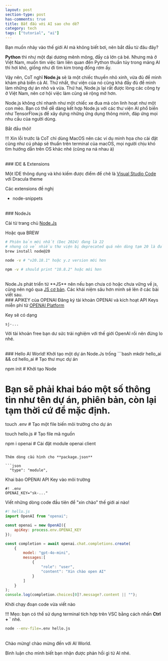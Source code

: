 ```yaml
---
layout: post
section-type: post
has-comments: true
title: Bắt đầu với AI sao cho dễ?
category: tech
tags: ["tutorial", "ai"]
---
```


Bạn muốn nhảy vào thế giới AI mà không biết bơi, nên bắt đầu từ đâu đây?

**Python** thì như một đại dương mênh mông, đầy cá lớn cá bé. Nhưng mà ở Việt Nam, muốn tìm việc làm liên quan đến Python thuần túy trong mảng AI thì hơi khó, giống như đi tìm kim trong đống rơm ấy.

Vậy nên, CoT nghĩ **Node.js** sẽ là một chiếc thuyền nhỏ xinh, vừa đủ để mình khám phá biển cả AI. Thứ nhất, thư viện của nó cũng khá đầy đủ để mình làm những dự án nhỏ và vừa. Thứ hai, Node.js lại rất được lòng các công ty ở Việt Nam, nên cơ hội việc làm cũng sẽ rộng mở hơn.

Node.js không chỉ nhanh như một chiếc xe đua mà còn linh hoạt như một con mèo. Bạn có thể dễ dàng kết hợp Node.js với các thư viện AI phổ biến như TensorFlow.js để xây dựng những ứng dụng thông minh, đáp ứng mọi nhu cầu của người dùng.

Bắt đầu thôi!

!!! Xin lỗi trước là CoT chỉ dùng MacOS nên các ví dụ minh họa cho cài đặt cũng như cú pháp sẽ thuần trên terminal của macOS, mọi người chịu khó tìm hướng dẫn trên OS khác nhé (cũng na ná nhau à)

<br>
### IDE & Extensions

Một IDE thông dụng và khó kiếm được điểm để chê là <a href="https://code.visualstudio.com/" target="_blank" >Visual Studio Code</a> với Dracula theme 

Các extensions đề nghị
- node-snippets

<br>
### NodeJs

Cài từ trang chủ <a href="" target="_blank">Node.Js</a>

Hoặc qua BREW

```bash
# Phiên bản mới nhất (Dec 2024) đang là 22 
# nhưng có vẻ nhiều thư viện bị deprecated quá nên dùng tạm 20 là đủ
brew install node@20

node -v # "v20.18.1" hoặc y.z version mới hơn 

npm -v # should print "10.8.2" hoặc mới hơn
```
<br>
Node.Js phát triển từ **JS** nên nếu bạn chưa có hoặc chưa vững về js, cũng nên ngó qua <a href="https://www.w3schools.com/js/" target="_blank">JS cơ bản</a>. Các khái niệm sâu hơn mình sẽ lên ở các bài viết sau.

<br>
### APIKEY của OPENAI
Đăng ký tài khoản OPENAI và kích hoạt API Keys miễn phí từ <a href="https://platform.openai.com/api-keys" target="_blank">OPENAI Platform</a>

Key sẽ có dạng 
```
sj-...
```
Với tài khoản free bạn dư sức trải nghiệm với thế giới OpenAI rồi nên đừng lo nhé.

<br>
###  Hello AI World!
Khởi tạo một dự án Node.Js trống
```bash
mkdir hello_ai && cd hello_ai # Tạo thư mục dự án

npm init # Khởi tạo Node
# Bạn sẽ phải khai báo một số thông tin như tên dự án, phiên bản, còn lại tạm thời cứ để mặc định.

touch .env # Tạo một file biến môi trường cho dự án

touch hello.js # Tạo file mã nguồn

npm i openai # Cài đặt module openai client
```

Thêm dòng cấu hình cho **package.json**

```json
  "type": "module",
```
Khai báo OPENAI API Key vào môi trường

```
#! .env
OPENAI_KEY="sk-..."
```

Viết những dòng code đầu tiên để "xin chào" thế giới ai nào!
```js
#! hello.js
import OpenAI from "openai";

const openai = new OpenAI({
    apiKey: process.env.OPENAI_KEY
});

const completion = await openai.chat.completions.create(
    {
        model: "gpt-4o-mini",
        messages:[
            {
                "role": "user",
                "content": "Xin chào open AI"
            }
        ]
    }
);
console.log(completion.choices[0]?.message?.content || "");
```
Khởi chạy đoạn code vừa viết nào 

!!! Mẹo: bạn có thể sử dụng terminal tích hợp trên VSC bằng cách nhấn **Ctrl + `** nhé.

```bash
node --env-file=.env hello.js
```
<br>
Chào mừng! chào mừng đến với AI World.


Bình luận cho mình biết bạn nhận được phản hồi gì từ AI nhé.